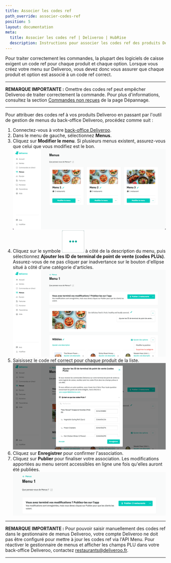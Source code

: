 ```yaml
---
title: Associer les codes ref
path_override: associer-codes-ref
position: 5
layout: documentation
meta:
  title: Associer les codes ref | Deliveroo | HubRise
  description: Instructions pour associer les codes ref des produits Deliveroo à d'autres apps après avoir connecté le logiciel de caisse à HubRise. Connectez les apps et synchronisez vos données.
---
```


Pour traiter correctement les commandes, la plupart des logiciels de caisse exigent un code ref pour chaque produit et chaque option. Lorsque vous créez votre menu sur Deliveroo, vous devez donc vous assurer que chaque produit et option est associé à un code ref correct.

---

**REMARQUE IMPORTANTE :** Omettre des codes ref peut empêcher Deliveroo de traiter correctement la commande. Pour plus d'informations, consultez la section [Commandes non reçues](/apps/deliveroo/troubleshooting#orders-not-received) de la page Dépannage.

---

Pour attribuer des codes ref à vos produits Deliveroo en passant par l'outil de gestion de menus du back-office Deliveroo, procédez comme suit :

1. Connectez-vous à votre [back-office Deliveroo](https://restaurant-hub.deliveroo.net).
1. Dans le menu de gauche, sélectionnez **Menus**.
1. Cliquez sur **Modifier le menu**. Si plusieurs menus existent, assurez-vous que celui que vous modifiez est le bon. ![Back-office Deliveroo](./images/008-2x-deliveroo-back-office.png)
1. Cliquez sur le symbole <InlineImage width="24" height="24">![Icône ellipse](../images/triple-dot.png)</InlineImage> à côté de la description du menu, puis sélectionnez **Ajouter les ID de terminal de point de vente (codes PLUs)**. Assurez-vous de ne pas cliquer par inadvertance sur le bouton d'ellipse situé à côté d'une catégorie d'articles. ![Page d'édition de menu de Deliveroo](./images/009-deliveroo-edit-menu-page.png)
1. Saisissez le code ref correct pour chaque produit de la liste.![Fenêtre pop-up Deliveroo Ajouter des PLU](./images/010-deliveroo-add-plus.png)
1. Cliquez sur **Enregistrer** pour confirmer l'association.
1. Cliquez sur **Publier** pour finaliser votre association. Les modifications apportées au menu seront accessibles en ligne une fois qu'elles auront été publiées. ![Bouton de publication de menu Deliveroo](./images/012-deliveroo-publish-menu.png)

---

**REMARQUE IMPORTANTE :** Pour pouvoir saisir manuellement des codes ref dans le gestionnaire de menus Deliveroo, votre compte Deliveroo ne doit pas être configuré pour mettre à jour les codes ref via l'API Menu. Pour réactiver le gestionnaire de menus et afficher les champs PLU dans votre back-office Deliveroo, contactez restaurants@deliveroo.fr.

---
